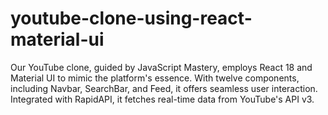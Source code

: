 # youtube-clone-using-react-material-ui
Our YouTube clone, guided by JavaScript Mastery, employs React 18 and Material UI to mimic the platform's essence. With twelve components, including Navbar, SearchBar, and Feed, it offers seamless user interaction. Integrated with RapidAPI, it fetches real-time data from YouTube's API v3.
